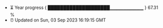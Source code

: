 - ⏳ Year progress { ████████████████████▁▁▁▁▁▁▁▁▁▁ } 67.31 %
- ⏰ Updated on Sun, 03 Sep 2023 16:19:15 GMT

